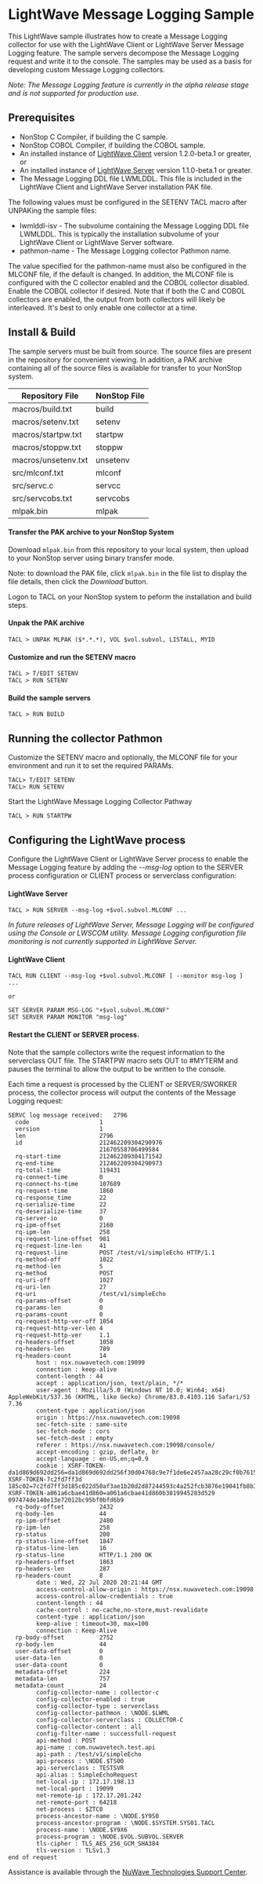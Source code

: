 # LightWave Message Logging Sample
This LightWave sample illustrates how to create a Message Logging collector for use with the LightWave Client or LightWave Server Message Logging feature. The sample servers decompose the Message Logging request and write it to the console. The samples may be used as a basis for developing custom Message Logging collectors.

*Note: The Message Logging feature is currently in the alpha release stage and is not supported for production use.*
 
## Prerequisites

+ NonStop C Compiler, if building the C sample.
+ NonStop COBOL Compiler, if building the COBOL sample.
+ An installed instance of [LightWave Client](https://docs.nuwavetech.com/display/LWCLIENT120) version 1.2.0-beta.1 or greater, or
+ An installed instance of [LightWave Server](https://docs.nuwavetech.com/display/LWCLIENT110) version 1.1.0-beta.1 or greater.
+ The Message Logging DDL file LWMLDDL. This file is included in the LightWave Client and LightWave Server installation PAK file. 
 

The following values must be configured in the SETENV TACL macro after UNPAKing the sample files:

+ lwmlddl-isv - The subvolume containing the Message Logging DDL file LWMLDDL. This is typically the installation subvolume of your LightWave Client or LightWave Server software. 
+ pathmon-name - The Message Logging collector Pathmon name.

The value specified for the pathmon-name must also be configured in the MLCONF file, if the default is changed. In addition, the MLCONF file is configured with the C collector enabled and the COBOL collector disabled. Enable the COBOL collector if desired. Note that if both the C and COBOL collectors are enabled, the output from both collectors will likely be interleaved. It's best to only enable one collector at a time.

## Install & Build

The sample servers must be built from source. The source files are present in the repository for convenient viewing. 
In addition, a PAK archive containing all of the source files is available for transfer to your NonStop system.
 
| Repository File | NonStop File | 
| -- | -- |
| macros/build.txt | build |
| macros/setenv.txt | setenv |
| macros/startpw.txt | startpw |
| macros/stoppw.txt | stoppw |
| macros/unsetenv.txt | unsetenv |
| src/mlconf.txt | mlconf |
| src/servc.c | servcc |
| src/servcobs.txt | servcobs |
| mlpak.bin | mlpak |
  
#### Transfer the PAK archive to your NonStop System

Download `mlpak.bin` from this repository to your local system, then upload to your NonStop server using binary transfer mode.

Note: to download the PAK file, click `mlpak.bin` in the file list to display the file details, then click the *Download* button.

Logon to TACL on your NonStop system to peform the installation and build steps.

#### Unpak the PAK archive
```
TACL > UNPAK MLPAK ($*.*.*), VOL $vol.subvol, LISTALL, MYID
```
#### Customize and run the SETENV macro
````
TACL > T/EDIT SETENV
TACL > RUN SETENV
````
#### Build the sample servers
```
TACL > RUN BUILD
```
## Running the collector Pathmon
Customize the SETENV macro and optionally, the MLCONF file for your environment and run it to set the required PARAMs.
```
TACL> T/EDIT SETENV
TACL> RUN SETENV
```
Start the LightWave Message Logging Collector Pathway
```
TACL > RUN STARTPW
```

## Configuring the LightWave process
Configure the LightWave Client or LightWave Server process to enable the Message Logging feature by adding the *--msg-log* option to the SERVER process configuration or CLIENT process or serverclass configuration:

#### LightWave Server
````
TACL > RUN SERVER --msg-log +$vol.subvol.MLCONF ...
````
*In future releases of LightWave Server, Message Logging will be configured using the Console or LWSCOM utility. Message Logging configuration file monitoring is not currently supported in LightWave Server.*

#### LightWave Client
````
TACL RUN CLIENT --msg-log +$vol.subvol.MLCONF [ --monitor msg-log ] ...

or

SET SERVER PARAM MSG-LOG "+$vol.subvol.MLCONF"
SET SERVER PARAM MONITOR "msg-log"
````

#### Restart the CLIENT or SERVER process.

Note that the sample collectors write the request information to the serverclass OUT file. The STARTPW macro sets OUT to #MYTERM and pauses the terminal to allow the output to be written to the console.

Each time a request is processed by the CLIENT or SERVER/SWORKER process, the collector process will output the contents of the Message Logging request:

``` 
SERVC log message received:   2796
  code                    1
  version                 1
  len                     2796
  id                      212462209304290976
                          21670558706499584
  rq-start-time           212462209304171542
  rq-end-time             212462209304290973
  rq-total-time           119431
  rq-connect-time         0
  rq-connect-hs-time      107689
  rq-request-time         1860
  rq-response_time        22
  rq-serialize-time       22
  rq-deserialize-time     37
  rq-server-io            0
  rq-ipm-offset           2160
  rq-ipm-len              258
  rq-request-line-offset  981
  rq-request-line-len     41
  rq-request-line         POST /test/v1/simpleEcho HTTP/1.1
  rq-method-off           1022
  rq-method-len           5
  rq-method               POST
  rq-uri-off              1027
  rq-uri-len              27
  rq-uri                  /test/v1/simpleEcho
  rq-params-offset        0
  rq-params-len           0
  rq-params-count         0
  rq-request-http-ver-off 1054
  rq-request-http-ver-len 4
  rq-request-http-ver     1.1
  rq-headers-offset       1058
  rq-headers-len          789
  rq-headers-count        14
        host : nsx.nuwavetech.com:19099
        connection : keep-alive
        content-length : 44
        accept : application/json, text/plain, */*
        user-agent : Mozilla/5.0 (Windows NT 10.0; Win64; x64) AppleWebKit/537.36 (KHTML, like Gecko) Chrome/83.0.4103.116 Safari/53
7.36
        content-type : application/json
        origin : https://nsx.nuwavetech.com:19098
        sec-fetch-site : same-site
        sec-fetch-mode : cors
        sec-fetch-dest : empty
        referer : https://nsx.nuwavetech.com:19098/console/
        accept-encoding : gzip, deflate, br
        accept-language : en-US,en;q=0.9
        cookie : XSRF-TOKEN-da1d869d692dd256=da1d869d692dd256f30d04768c9e7f1de6e2457aa28c29cf0b76151a2633bfa9; XSRF-TOKEN-7c2fd7ff3d
185c02=7c2fd7ff3d185c022d50af3ae1b20d2d87244593c4a252fcb3876e19041fb8b3; XSRF-TOKEN-a061a6cbae41d860=a061a6cbae41d860b3819945283d529
097474de140e13e72012bc95bf0bfd6b9
  rq-body-offset          2432
  rq-body-len             44
  rp-ipm-offset           2480
  rp-ipm-len              258
  rp-status               200
  rp-status-line-offset   1847
  rp-status-line-len      16
  rp-status-line          HTTP/1.1 200 OK
  rp-headers-offset       1863
  rp-headers-len          287
  rp-headers-count        8
        date : Wed, 22 Jul 2020 20:21:44 GMT
        access-control-allow-origin : https://nsx.nuwavetech.com:19098
        access-control-allow-credentials : true
        content-length : 44
        cache-control : no-cache,no-store,must-revalidate
        content-type : application/json
        keep-alive : timeout=30, max=100
        connection : Keep-Alive
  rp-body-offset          2752
  rp-body-len             44
  user-data-offset        0
  user-data-len           0
  user-data-count         0
  metadata-offset         224
  metadata-len            757
  metadata-count          24
        config-collector-name : collector-c
        config-collector-enabled : true
        config-collector-type : serverclass
        config-collector-pathmon : \NODE.$LWML
        config-collector-serverclass : COLLECTOR-C
        config-collector-content : all
        config-filter-name : successfull-request
        api-method : POST
        api-name : com.nuwavetech.test.api
        api-path : /test/v1/simpleEcho
        api-process : \NODE.$TS00
        api-serverclass : TESTSVR
        api-alias : SimpleEchoRequest
        net-local-ip : 172.17.198.13
        net-local-port : 19099
        net-remote-ip : 172.17.201.242
        net-remote-port : 64218
        net-process : $ZTC0
        process-ancestor-name : \NODE.$Y9S0
        process-ancestor-program : \NODE.$SYSTEM.SYS01.TACL
        process-name : \NODE.$Y9X6
        process-program : \NODE.$VOL.SUBVOL.SERVER
        tls-cipher : TLS_AES_256_GCM_SHA384
        tls-version : TLSv1.3
end of request
```

Assistance is available through the [NuWave Technologies Support Center](http://support.nuwavetech.com).
